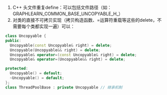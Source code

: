1. C++ 头文件重复define：可以包括文件路径（如：GRAPHLEARN_COMMON_BASE_UNCOPYABLE_H_）
2. 对类的直接不可拷贝实现（拷贝构造函数、=运算符重载等这些的delete，不需要每个类都实现一遍）可以：

```C++
class Uncopyable {
public:
  Uncopyable(const Uncopyable& right) = delete;
  Uncopyable(Uncopyable&& right) = delete;
  Uncopyable& operator=(const Uncopyable& right) = delete;
  Uncopyable& operator=(Uncopyable&& right) = delete;

protected:
  Uncopyable() = default;
  ~Uncopyable() = default;
};
class ThreadPoolBase : private Uncopyable // 继承机制
```


